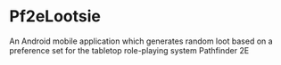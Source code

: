 # Pf2eLootsie
An Android mobile application which generates random loot based on a preference set for the tabletop role-playing system Pathfinder 2E